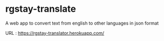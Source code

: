 # rgstay-translate
A web app to convert text from english to other languages in json format

URL : https://rgstay-translator.herokuapp.com/
